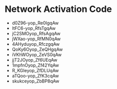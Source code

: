 # Network Activation Code
* d0Z96-yop_Re0IgqAw
* ltFC6-yop_RfsTgqAw
* jC2SMOyop_RfsAgqAw
* jWXao-yop_RfMN0qAw
* 4AHyduyop_RfczgqAw
* QoKy6Oyop_ZeQHgqAw
* iVKhWOyop_ZeVS0qAw
* jjT2JOyop_Zf6UEqAw
* 1mpfnOyop_Zf42YqAw
* R_KGIeyop_ZfDLUqAw
* aTQoo-yop_ZfK3cqAw
* skukceyop_ZbBP8qAw